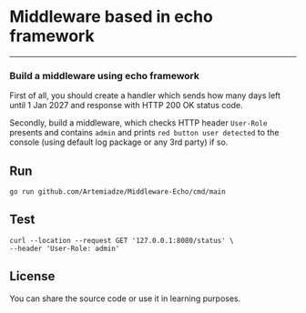 # Middleware based in echo framework
---

### Build a middleware using echo framework

First of all, you should create a handler which sends how many days left until 1 Jan 2027 and response with HTTP 200 OK status code.

Secondly, build a middleware, which checks HTTP header `User-Role` presents and contains `admin` and prints `red button user detected` to the console (using default log package or any 3rd party) if so.

## Run

```shell
go run github.com/Artemiadze/Middleware-Echo/cmd/main
```

## Test

```shell
curl --location --request GET '127.0.0.1:8080/status' \
--header 'User-Role: admin'
```

## License

You can share the source code or use it in learning purposes.